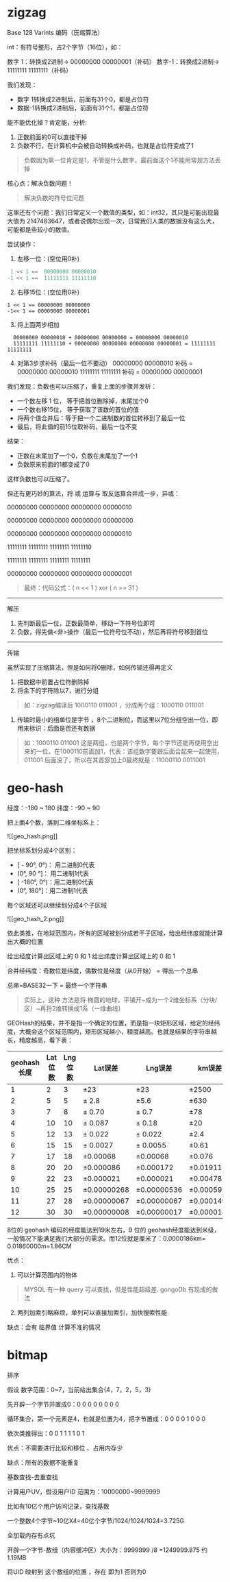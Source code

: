 # zigzag

Base 128 Varints 编码（压缩算法）

int：有符号整形，占2个字节（16位），如：

数字 1：转换成2进制->  00000000 00000001（补码）
数字-1：转换成2进制->  11111111 11111111（补码）

我们发现：
- 数字 1转换成2进制后，前面有31个0，都是占位符
- 数据-1转换成2进制后，前面有31个1，都是占位符

能不能优化掉？肯定能，分析:

1. 正数前面的0可以直接干掉
2. 负数不行，在计算机中会被自动转换成补码，也就是占位符变成了1
>负数因为第一位肯定是1，不管是什么数字，最前面这个1不能用常规方法丢掉

核心点：解决负数问题！
>解决负数的符号位问题

这里还有个问题：我们日常定义一个数值的类型，如：int32，其只是可能出现最大值为 2147483647，或者说偶尔出现一次，日常我们人类的数据没有这么大，可能都是些较小的数值。


尝试操作：

1. 左移一位：(空位用0补)

```c++
 1 << 1 ==  00000000 00000010
-1 << 1 ==  11111111 11111110
```

2. 右移15位：(空位用0补)
```
1 << 1 == 00000000 00000000
-1<< 1 == 00000000 00000001
```
3. 将上面两步相加

```
  00000000 00000010 + 00000000 00000000 = 00000000 00000010
  11111111 11111110 + 00000000 00000000 00000000 00000001 = 11111111 11111111
```
4. 对第3步求补码（最后一位不要动）
00000000 00000010 补码 = 00000000 00000010
11111111 11111111 补码 = 00000000 00000001

我们发现：负数也可以压缩了，重复上面的步骤并发析：

- 一个数左移 1 位， 等于把首位删除掉，末尾加个0
- 一个数右移15位， 等于获取了该数的首位的值
- 将两个值合并后：等于把一个二进制数的首位转移到了最后一位
- 最后，将此值的前15位取补码，最后一位不变

结果：
- 正数在末尾加了一个0，负数在末尾加了一个1
- 负数原来前面的1都变成了0

这样负数也可以压缩了。


但还有更巧妙的算法，将 或 运算与 取反运算合并成一步，异或：

00000000 00000000 00000000 00000010

00000000 00000000 00000000 00000000

00000000 00000000 00000000 00000010

11111111 11111111 11111111 11111110

11111111 11111111 11111111 11111111

00000000 00000000 00000000 00000001

> 最终：代码公式：\( n \<\< 1 \) xor \( n \>\> 31 \)

---

解压

1. 先判断最后一位，正数最简单，移动一下符号位即可
2. 负数，得先做<非>操作（最后一位符号位不动），然后再将符号移到首位

---

传输

虽然实现了压缩算法，但是如何将0删除，如何传输还得再定义

1. 把数据中前置占位符删除掉
2. 将余下的字符除以7，进行分组

> 如：zigzag编译后 1000110 011001 ，分成两个组：1000110 011001

1. 传输时最小的组单位是字节 ，8个二进制位，而这里以7位分组空出一位，即用来标识：后面是否还有数据

> 如：1000110 011001 这是两组，也是两个字节，每个字节还能再使用空出来的一位，在1000110前面加1，代表：该组数字要跟后面合起来一起使用，011001 后面没了，所以在其首部加上0最终就是：11000110 0011001



# geo-hash

经度：-180 ~ 180
纬度：-90   ~ 90

把上面4个数，落到二维坐标系上：

![[geo_hash.png]]



把坐标系划分成4个区别：
- \[ - 90°, 0°)：  用二进制0代表
- (0°, 90 °]： 用二进制1代表
- \[ -180°, 0°)：用二进制0代表
- (0°, 180°]：用二进制1代表

每个区域还可以继续划分成4个子区域

![[geo_hash_2.png]]

依此类推，在地球范围内，所有的区域被划分成若干子区域，给出经纬度就能计算出大概的位置


给出经度计算出区域上的 0 和 1 
给出纬度计算出区域上的 0 和 1 

合并经纬度：奇数位是纬度，偶数位是经度（从0开始） = 得出一个总串

总串=BASE32一下 = 最终一个字符串

>实际上，这种 方法是将 椭圆的地球，平铺开~成为一个2维坐标系（分块/区）~再将2维转换成1系（一维曲线）


GEOHash的结果，并不是指一个确定的位置，而是指一块矩形区域，给定的经纬度，大概会这个区域范围内，矩形区域越小，精度越高。也就是结果的字符串越长，精度越高，看下表：


| **geohash长度** | **Lat位数** | **Lng位数** | **Lat误差**   | **Lng误差**   | **km误差**   |
| ------------- | --------- | --------- | ----------- | ----------- | ---------- |
| 1             | 2         | 3         | ±23         | ±23         | ±2500      |
| 2             | 5         | 5         | ± 2.8       | ±5.6        | ±630       |
| 3             | 7         | 8         | ± 0.70      | ± 0.7       | ±78        |
| 4             | 10        | 10        | ± 0.087     | ± 0.18      | ±20        |
| 5             | 12        | 13        | ± 0.022     | ± 0.022     | ±2.4       |
| 6             | 15        | 15        | ± 0.0027    | ± 0.0055    | ±0.61      |
| 7             | 17        | 18        | ±0.00068    | ±0.00068    | ±0.076     |
| 8             | 20        | 20        | ±0.000086   | ±0.000172   | ±0.01911   |
| 9             | 22        | 23        | ±0.000021   | ±0.000021   | ±0.00478   |
| 10            | 25        | 25        | ±0.00000268 | ±0.00000536 | ±0.0005971 |
| 11            | 27        | 28        | ±0.00000067 | ±0.00000067 | ±0.0001492 |
| 12            | 30        | 30        | ±0.00000008 | ±0.00000017 | ±0.0000186 |
8位的 geohash 编码的经度能达到19米左右，9 位的 geohash经度能达到米级，一般情况下能满足我们大部分的需求。而12位就是厘米了：0.0000186km= 0.01860000m=1.86CM


优点：
1. 可以计算范围内的物体
>MYSQL 有一种 query 可以查找，但是性能超级差. gongoDb 有现成的做法
2. 两列加索引略麻烦，单列可以直接加索引，加快搜索性能

缺点：会有 临界值 计算不准的情况


# bitmap

排序

假设 数字范围：0~7，当前给出集合{4，7，2，5，3}

先开辟一个字节并置成0：0 0 0 0 0 0 0 0

循环集合，第一个元素是4，也就是位置为4，把字节置成：0 0 0 0 1 0 0 0

依次类推得出：0 0 1 1 1 1 0 1

优点：不需要进行比较和移位 、占用内存少

缺点：所有的数据不能重复

基数查找\-去重查找

计算用户UV，假设用户ID 范围为：10000000~9999999

比如有10亿个用户访问记录，查找基数

一个整数4个字节~10亿X4=40亿个字节/1024/1024/1024=3.725G

全加载内存有点坑

开辟一个字节\-数组（内容缓冲区）大小为：9999999 /8 =1249999.875 约1.19MB

将UID 映射到 这个数组的位置 ，存在 即为1 否则为0



